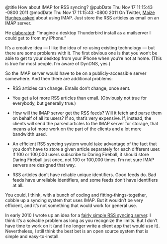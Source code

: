 @title How about IMAP for RSS syncing?
@pubDate Thu Nov 17 11:15:43 -0800 2011
@modDate Thu Nov 17 11:15:43 -0800 2011
On Twitter, <a href="https://twitter.com/maizehughes/status/137191326348357632">Maize Hughes asked</a> about using IMAP. Just store the RSS articles as email on an IMAP server.

He <a href="https://twitter.com/maizehughes/status/137191884773793792">elaborated</a>: “Imagine a desktop Thunderbird install as a mailserver I could get to from my iPhone.”

It’s a creative idea — I like the idea of re-using existing technology — but there are some problems with it. The first obvious one is that you won’t be able to get to your desktop from your iPhone when you’re not at home. (This is true for most people. I’m aware of DynDNS, yes.)

So the IMAP server would have to be on a publicly-accessible server somewhere. And then there are additional problems:

- RSS articles can change. Emails don’t change, once sent.

- You get a lot more RSS articles than email. (Obviously not true for everybody, but generally true.)

- How will the IMAP server get the RSS feeds? Will it fetch and parse them on behalf of all its users? If so, that’s very expensive. If, instead, the clients will send the parsed articles to the IMAP server for storage, that means a lot more work on the part of the clients and a lot more bandwidth used.

- An efficient RSS syncing system would take advantage of the fact that you don’t have to store a given article separately for each different user. If 100 or 100,000 users subscribe to Daring Fireball, it should store Daring Fireball just once, not 100 or 100,000 times. I’m not sure IMAP servers are designed that way.

- RSS articles don’t have reliable unique identifiers. Good feeds do. Bad feeds have unreliable identifiers, and some feeds don’t have identifiers at all.

You could, I think, with a bunch of coding and fitting-things-together, cobble up a syncing system that uses IMAP. But it wouldn’t be very efficient, and it’s not something that would work for general use.

In early 2010 I wrote up an idea for a <a href="http://inessential.com/2010/02/08/idea_for_alternative_rss_syncing_system">fairly simple RSS syncing server</a>. I think it’s a solvable problem as long as you recognize the limits. But I don’t have time to work on it (and I no longer write a client app that would use it). Nevertheless, I still think the best bet is an open source system that is simple and easy-to-install.
